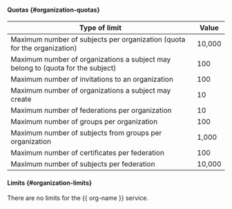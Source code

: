 #### Quotas {#organization-quotas}

| Type of limit | Value |
----- | -----
| Maximum number of subjects per organization (quota for the organization) | 10,000 |
| Maximum number of organizations a subject may belong to (quota for the subject) | 100 |
| Maximum number of invitations to an organization | 100 |
| Maximum number of organizations a subject may create | 10 |
| Maximum number of federations per organization | 10 |
| Maximum number of groups per organization | 100 |
| Maximum number of subjects from groups per organization | 1,000 |
| Maximum number of certificates per federation | 100 |
| Maximum number of subjects per federation | 10,000 |

#### Limits {#organization-limits}

There are no limits for the {{ org-name }} service.